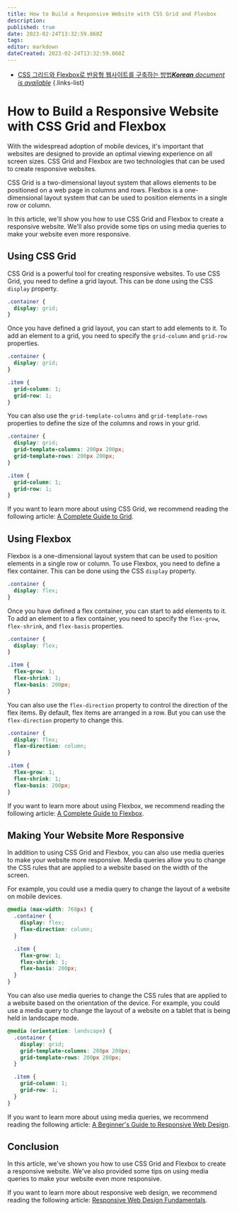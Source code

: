 ```yaml
---
title: How to Build a Responsive Website with CSS Grid and Flexbox
description: 
published: true
date: 2023-02-24T13:32:59.860Z
tags: 
editor: markdown
dateCreated: 2023-02-24T13:32:59.860Z
---
```


- [CSS 그리드와 Flexbox로 반응형 웹사이트를 구축하는 방법***Korean** document is available*](/ko/Knowledge-base/Common/how-to-build-a-responsive-website-with-css-grid-and-flexbox)
{.links-list}


# How to Build a Responsive Website with CSS Grid and Flexbox

With the widespread adoption of mobile devices, it's important that websites are designed to provide an optimal viewing experience on all screen sizes. CSS Grid and Flexbox are two technologies that can be used to create responsive websites.

CSS Grid is a two-dimensional layout system that allows elements to be positioned on a web page in columns and rows. Flexbox is a one-dimensional layout system that can be used to position elements in a single row or column.

In this article, we'll show you how to use CSS Grid and Flexbox to create a responsive website. We'll also provide some tips on using media queries to make your website even more responsive.

## Using CSS Grid

CSS Grid is a powerful tool for creating responsive websites. To use CSS Grid, you need to define a grid layout. This can be done using the CSS ```display``` property.

```css
.container {
  display: grid;
}
```

Once you have defined a grid layout, you can start to add elements to it. To add an element to a grid, you need to specify the ```grid-column``` and ```grid-row``` properties.

```css
.container {
  display: grid;
}

.item {
  grid-column: 1;
  grid-row: 1;
}
```

You can also use the ```grid-template-columns``` and ```grid-template-rows``` properties to define the size of the columns and rows in your grid.

```css
.container {
  display: grid;
  grid-template-columns: 200px 200px;
  grid-template-rows: 200px 200px;
}

.item {
  grid-column: 1;
  grid-row: 1;
}
```

If you want to learn more about using CSS Grid, we recommend reading the following article: [A Complete Guide to Grid](https://css-tricks.com/snippets/css/a-complete-guide-grid/).

## Using Flexbox

Flexbox is a one-dimensional layout system that can be used to position elements in a single row or column. To use Flexbox, you need to define a flex container. This can be done using the CSS ```display``` property.

```css
.container {
  display: flex;
}
```

Once you have defined a flex container, you can start to add elements to it. To add an element to a flex container, you need to specify the ```flex-grow```, ```flex-shrink```, and ```flex-basis``` properties.

```css
.container {
  display: flex;
}

.item {
  flex-grow: 1;
  flex-shrink: 1;
  flex-basis: 200px;
}
```

You can also use the ```flex-direction``` property to control the direction of the flex items. By default, flex items are arranged in a row. But you can use the ```flex-direction``` property to change this.

```css
.container {
  display: flex;
  flex-direction: column;
}

.item {
  flex-grow: 1;
  flex-shrink: 1;
  flex-basis: 200px;
}
```

If you want to learn more about using Flexbox, we recommend reading the following article: [A Complete Guide to Flexbox](https://css-tricks.com/snippets/css/a-guide-to-flexbox/).

## Making Your Website More Responsive

In addition to using CSS Grid and Flexbox, you can also use media queries to make your website more responsive. Media queries allow you to change the CSS rules that are applied to a website based on the width of the screen.

For example, you could use a media query to change the layout of a website on mobile devices.

```css
@media (max-width: 768px) {
  .container {
    display: flex;
    flex-direction: column;
  }

  .item {
    flex-grow: 1;
    flex-shrink: 1;
    flex-basis: 200px;
  }
}
```

You can also use media queries to change the CSS rules that are applied to a website based on the orientation of the device. For example, you could use a media query to change the layout of a website on a tablet that is being held in landscape mode.

```css
@media (orientation: landscape) {
  .container {
    display: grid;
    grid-template-columns: 200px 200px;
    grid-template-rows: 200px 200px;
  }

  .item {
    grid-column: 1;
    grid-row: 1;
  }
}
```

If you want to learn more about using media queries, we recommend reading the following article: [A Beginner's Guide to Responsive Web Design](https://www.sitepoint.com/beginners-guide-responsive-web-design/).

## Conclusion

In this article, we've shown you how to use CSS Grid and Flexbox to create a responsive website. We've also provided some tips on using media queries to make your website even more responsive.

If you want to learn more about responsive web design, we recommend reading the following article: [Responsive Web Design Fundamentals](https://developers.google.com/web/fundamentals/design-and-ux/responsive/).